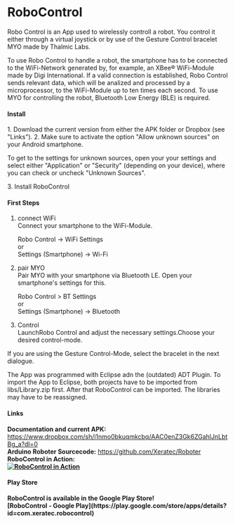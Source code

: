 <h1>RoboControl</h1>
Robo Control is an App used to wirelessly controll a robot. You control it either through a virtual joystick or by use of the Gesture Control bracelet MYO made by Thalmic Labs.
 
To use Robo Control to handle a robot, the smartphone has to be connected to the WiFi-Network generated by, for example, an XBee® WiFi-Module made by Digi International.
If a valid connection is established, Robo Control sends relevant data, which will be analized and processed by a microprocessor, to the WiFi-Module up to ten times each second.
To use MYO for controlling the robot, Bluetooth Low Energy (BLE) is required.

<h4>Install</h4>
1. Download the current version from either the APK folder or Dropbox (see "Links").
2. Make sure to activate the option "Allow unknown sources" on your Android smartphone.
   <p>To get to the settings for unknown sources, open your your settings and select either "Application" or "Security" (depending on your device), where you can check or uncheck "Unknown Sources".</p>
3. Install RoboControl

<h4>First Steps</h4>

1. connect WiFi<br>
	Connect your smartphone to the WiFi-Module.

	Robo Control -> WiFi Settings<br>
	or<br>
	Settings (Smartphone) -> Wi-Fi
	
2. pair MYO<br>
	Pair MYO with your smartphone via Bluetooth LE. Open your smartphone's settings for this.

	Robo Control > BT Settings<br>
	or<br>
	Settings (Smartphone) -> Bluetooth<br>

3. Control <br />
	LaunchRobo Control and adjust the necessary settings.Choose your desired control-mode.
	
If you are using the Gesture Control-Mode, select the bracelet in the next dialogue.

The App was programmed with Eclipse adn the (outdated) ADT Plugin. To import the App to Eclipse, both projects have to be imported from libs/Library.zip first. After that RoboControl can be imported. The libraries may have to be reassigned.

<h4>Links</h4>

<b>Documentation and current APK:</b>
https://www.dropbox.com/sh/i1nmo0bkuqmkcbq/AAC0enZ3Gk6ZGahlJnLbtBg_a?dl=0<br />
<b>Arduino Roboter Sourcecode:</b> https://github.com/Xeratec/Roboter
<br />
<b>RoboControl in Action:<br />
[![RoboControl in Action](http://img.youtube.com/vi/zipDowhP6f8/0.jpg)](http://www.youtube.com/watch?v=zipDowhP6f8)

<h4>Play Store</h4>
RoboControl is available in the Google Play Store!<br />
[RoboControl - Google Play](https://play.google.com/store/apps/details?id=com.xeratec.robocontrol)
